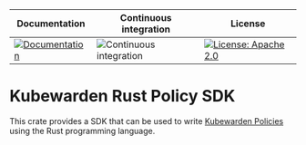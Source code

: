 Documentation | Continuous integration | License
 -----------------------|--------|----
[![Documentation](https://img.shields.io/docsrs/kubewarden-policy-sdk)](https://docs.rs/kubewarden-policy-sdk/latestkubewarden_policy_sdk/) | ![Continuous integration](https://github.com/kubewarden/policy-sdk-rust/workflows/Continuous%20integration/badge.svg) | [![License: Apache 2.0](https://img.shields.io/badge/License-Apache2.0-brightgreen.svg)](https://opensource.org/licenses/Apache-2.0)

# Kubewarden Rust Policy SDK

This crate provides a SDK that can be used to write [Kubewarden Policies](https://kubewarden.io)
using the Rust programming language.

